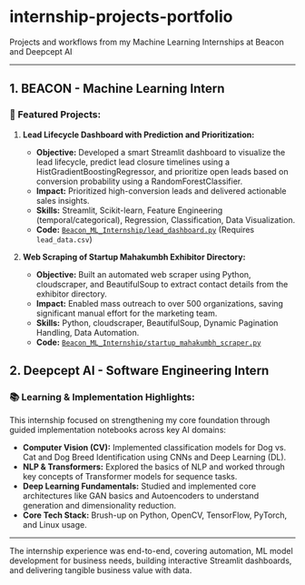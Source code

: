 # internship-projects-portfolio
Projects and workflows from my Machine Learning Internships at Beacon and Deepcept AI

---

## 1. BEACON - Machine Learning Intern

### 🌟 Featured Projects:

1.  **Lead Lifecycle Dashboard with Prediction and Prioritization:**
    * **Objective:** Developed a smart Streamlit dashboard to visualize the lead lifecycle, predict lead closure timelines using a HistGradientBoostingRegressor, and prioritize open leads based on conversion probability using a RandomForestClassifier.
    * **Impact:** Prioritized high-conversion leads and delivered actionable sales insights.
    * **Skills:** Streamlit, Scikit-learn, Feature Engineering (temporal/categorical), Regression, Classification, Data Visualization.
    * **Code:** [`Beacon_ML_Internship/lead_dashboard.py`](./Beacon_ML_Internship/lead_dashboard.py) (Requires `lead_data.csv`)

2.  **Web Scraping of Startup Mahakumbh Exhibitor Directory:**
    * **Objective:** Built an automated web scraper using Python, cloudscraper, and BeautifulSoup to extract contact details from the exhibitor directory.
    * **Impact:** Enabled mass outreach to over 500 organizations, saving significant manual effort for the marketing team.
    * **Skills:** Python, cloudscraper, BeautifulSoup, Dynamic Pagination Handling, Data Automation.
    * **Code:** [`Beacon_ML_Internship/startup_mahakumbh_scraper.py`](./Beacon_ML_Internship/startup_mahakumbh_scraper.py)

    

## 2. Deepcept AI - Software Engineering Intern

### 📚 Learning & Implementation Highlights:

This internship focused on strengthening my core foundation through guided implementation notebooks across key AI domains:

* **Computer Vision (CV):** Implemented classification models for Dog vs. Cat and Dog Breed Identification using CNNs and Deep Learning (DL).
* **NLP & Transformers:** Explored the basics of NLP and worked through key concepts of Transformer models for sequence tasks.
* **Deep Learning Fundamentals:** Studied and implemented core architectures like GAN basics and Autoencoders to understand generation and dimensionality reduction.
* **Core Tech Stack:** Brush-up on Python, OpenCV, TensorFlow, PyTorch, and Linux usage.

---

The internship experience was end-to-end, covering automation, ML model development for business needs, building interactive Streamlit dashboards, and delivering tangible business value with data.
